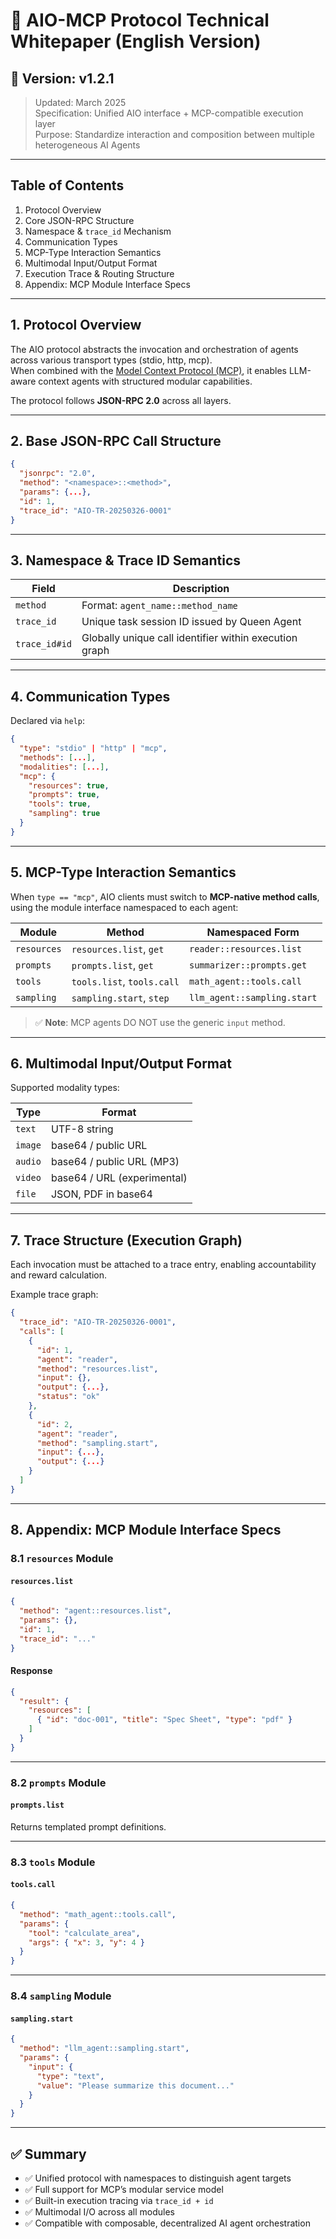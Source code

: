 
# 📘 AIO-MCP Protocol Technical Whitepaper (English Version)

## 📍 Version: v1.2.1
> Updated: March 2025  
> Specification: Unified AIO interface + MCP-compatible execution layer  
> Purpose: Standardize interaction and composition between multiple heterogeneous AI Agents

---

## Table of Contents

1. Protocol Overview  
2. Core JSON-RPC Structure  
3. Namespace & `trace_id` Mechanism  
4. Communication Types  
5. MCP-Type Interaction Semantics  
6. Multimodal Input/Output Format  
7. Execution Trace & Routing Structure  
8. Appendix: MCP Module Interface Specs

---

## 1. Protocol Overview

The AIO protocol abstracts the invocation and orchestration of agents across various transport types (stdio, http, mcp).  
When combined with the [Model Context Protocol (MCP)](https://modelcontextprotocol.io), it enables LLM-aware context agents with structured modular capabilities.

The protocol follows **JSON-RPC 2.0** across all layers.

---

## 2. Base JSON-RPC Call Structure

```json
{
  "jsonrpc": "2.0",
  "method": "<namespace>::<method>",
  "params": {...},
  "id": 1,
  "trace_id": "AIO-TR-20250326-0001"
}
```

---

## 3. Namespace & Trace ID Semantics

| Field           | Description                                            |
|----------------|--------------------------------------------------------|
| `method`        | Format: `agent_name::method_name`                     |
| `trace_id`      | Unique task session ID issued by Queen Agent          |
| `trace_id#id`   | Globally unique call identifier within execution graph|

---

## 4. Communication Types

Declared via `help`:

```json
{
  "type": "stdio" | "http" | "mcp",
  "methods": [...],
  "modalities": [...],
  "mcp": {
    "resources": true,
    "prompts": true,
    "tools": true,
    "sampling": true
  }
}
```

---

## 5. MCP-Type Interaction Semantics

When `type == "mcp"`, AIO clients must switch to **MCP-native method calls**, using the module interface namespaced to each agent:

| Module     | Method                     | Namespaced Form                     |
|------------|----------------------------|--------------------------------------|
| `resources`| `resources.list`, `get`    | `reader::resources.list`            |
| `prompts`  | `prompts.list`, `get`      | `summarizer::prompts.get`           |
| `tools`    | `tools.list`, `tools.call` | `math_agent::tools.call`            |
| `sampling` | `sampling.start`, `step`   | `llm_agent::sampling.start`         |

> ✅ **Note**: MCP agents DO NOT use the generic `input` method.

---

## 6. Multimodal Input/Output Format

Supported modality types:

| Type     | Format                     |
|----------|----------------------------|
| `text`   | UTF-8 string               |
| `image`  | base64 / public URL        |
| `audio`  | base64 / public URL (MP3)  |
| `video`  | base64 / URL (experimental)|
| `file`   | JSON, PDF in base64        |

---

## 7. Trace Structure (Execution Graph)

Each invocation must be attached to a trace entry, enabling accountability and reward calculation.

Example trace graph:

```json
{
  "trace_id": "AIO-TR-20250326-0001",
  "calls": [
    {
      "id": 1,
      "agent": "reader",
      "method": "resources.list",
      "input": {},
      "output": {...},
      "status": "ok"
    },
    {
      "id": 2,
      "agent": "reader",
      "method": "sampling.start",
      "input": {...},
      "output": {...}
    }
  ]
}
```

---

## 8. Appendix: MCP Module Interface Specs

### 8.1 `resources` Module

#### `resources.list`

```json
{
  "method": "agent::resources.list",
  "params": {},
  "id": 1,
  "trace_id": "..."
}
```

#### Response

```json
{
  "result": {
    "resources": [
      { "id": "doc-001", "title": "Spec Sheet", "type": "pdf" }
    ]
  }
}
```

---

### 8.2 `prompts` Module

#### `prompts.list`

Returns templated prompt definitions.

---

### 8.3 `tools` Module

#### `tools.call`

```json
{
  "method": "math_agent::tools.call",
  "params": {
    "tool": "calculate_area",
    "args": { "x": 3, "y": 4 }
  }
}
```

---

### 8.4 `sampling` Module

#### `sampling.start`

```json
{
  "method": "llm_agent::sampling.start",
  "params": {
    "input": {
      "type": "text",
      "value": "Please summarize this document..."
    }
  }
}
```

---

## ✅ Summary

- ✅ Unified protocol with namespaces to distinguish agent targets  
- ✅ Full support for MCP’s modular service model  
- ✅ Built-in execution tracing via `trace_id + id`  
- ✅ Multimodal I/O across all modules  
- ✅ Compatible with composable, decentralized AI agent orchestration
